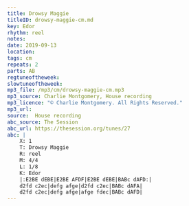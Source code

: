 ```yaml
---
title: Drowsy Maggie
titleID: drowsy-maggie-cm.md
key: Edor
rhythm: reel
notes:
date: 2019-09-13
location:
tags: cm
repeats: 2
parts: AB
regtuneoftheweek:
slowtuneoftheweek:
mp3_file: /mp3/cm/drowsy-maggie-cm.mp3
mp3_source: Charlie Montgomery, House recording
mp3_licence: "© Charlie Montgomery. All Rights Reserved."
mp3_url:
source:  House recording
abc_source: The Session
abc_url: https://thesession.org/tunes/27
abc: |
    X: 1
    T: Drowsy Maggie
    R: reel
    M: 4/4
    L: 1/8
    K: Edor
    |:E2BE dEBE|E2BE AFDF|E2BE dEBE|BABc dAFD:|
    d2fd c2ec|defg afge|d2fd c2ec|BABc dAFA|
    d2fd c2ec|defg afge|afge fdec|BABc dAFD|
---
```

